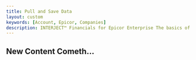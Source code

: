 ```yaml
---
title: Pull and Save Data
layout: custom
keywords: [Account, Epicor, Companies]
description: INTERJECT™ Financials for Epicor Enterprise The basics of pulling and saving data in Interject
---
```


## New Content Cometh...